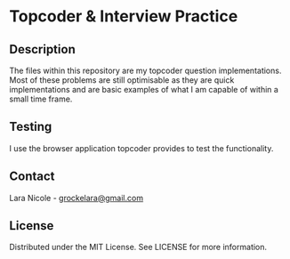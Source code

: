 # Topcoder & Interview Practice

## Description
The files within this repository are my topcoder question implementations. Most of these problems are still optimisable as they are quick implementations and are basic examples of what I am capable of within a small time frame.

## Testing
I use the browser application topcoder provides to test the functionality.

## Contact
  
Lara Nicole - [grockelara@gmail.com](grockelara@gmail.com)

## License

Distributed under the MIT License. See LICENSE for more information.
